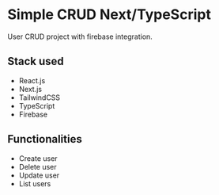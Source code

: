 
# Simple CRUD Next/TypeScript

User CRUD project with firebase integration.




## Stack used

- React.js
-  Next.js 
- TailwindCSS
- TypeScript
- Firebase



## Functionalities

- Create user
- Delete user
- Update user
- List users

